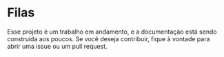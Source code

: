 # Filas 

Esse projeto é um trabalho em andamento, e a documentação está sendo construída aos poucos. Se você deseja contribuir, fique à vontade para abrir uma issue ou um pull request.